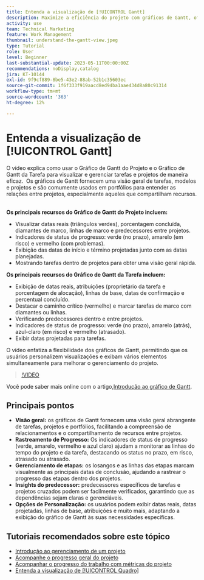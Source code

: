 ```yaml
---
title: Entenda a visualização de [!UICONTROL Gantt]
description: Maximize a eficiência do projeto com gráficos de Gantt, oferecendo visualizações abrangentes, rastreamento de progresso, gerenciamento de marcos, insights do antecessor e opções personalizáveis para simplificar o gerenciamento de tarefas e recursos.
activity: use
team: Technical Marketing
feature: Work Management
thumbnail: understand-the-gantt-view.jpeg
type: Tutorial
role: User
level: Beginner
last-substantial-update: 2023-05-11T00:00:00Z
recommendations: noDisplay,catalog
jira: KT-10144
exl-id: 9f9cf889-8be5-43e2-88ab-52b1c35603ec
source-git-commit: 1f6f333f919aacd8ed94ba1aae434d8a80c91314
workflow-type: tm+mt
source-wordcount: '363'
ht-degree: 12%

---
```


# Entenda a visualização de [!UICONTROL Gantt]

O vídeo explica como usar o Gráfico de Gantt do Projeto e o Gráfico de Gantt da Tarefa para visualizar e gerenciar tarefas e projetos de maneira eficaz. &#x200B; Os gráficos de Gantt fornecem uma visão geral de tarefas, modelos e projetos e são comumente usados em portfólios para entender as relações entre projetos, especialmente aqueles que compartilham recursos. &#x200B;

**Os principais recursos do Gráfico de Gantt do Projeto incluem:**

* Visualizar datas reais (triângulos verdes), porcentagem concluída, diamantes de marco, linhas de marco e predecessores entre projetos.&#x200B;
* Indicadores de status de progresso: verde (no prazo), amarelo (em risco) e vermelho (com problemas).
* Exibição das datas de início e término projetadas junto com as datas planejadas.
* Mostrando tarefas dentro de projetos para obter uma visão geral rápida.

**Os principais recursos do Gráfico de Gantt da Tarefa incluem:**

* Exibição de datas reais, atribuições (proprietário da tarefa e porcentagem de alocação), linhas de base, datas de confirmação e percentual concluído.
* Destacar o caminho crítico (vermelho) e marcar tarefas de marco com diamantes ou linhas.
* Verificando predecessores dentro e entre projetos.&#x200B;
* Indicadores de status de progresso: verde (no prazo), amarelo (atrás), azul-claro (em risco) e vermelho (atrasado).
* Exibir datas projetadas para tarefas.

O vídeo enfatiza a flexibilidade dos gráficos de Gantt, permitindo que os usuários personalizem visualizações e exibam vários elementos simultaneamente para melhorar o gerenciamento do projeto.

>[!VIDEO](https://video.tv.adobe.com/v/3419304/?quality=12&learn=on&enablevpops)

Você pode saber mais online com o artigo,[Introdução ao gráfico de Gantt](https://experienceleague.adobe.com/docs/workfront/using/manage-work/the-gantt-chart/gantt-chart-overview/get-started-with-gantt.html?lang=br).

## Principais pontos

* **Visão geral:** os gráficos de Gantt fornecem uma visão geral abrangente de tarefas, projetos e portfólios, facilitando a compreensão de relacionamentos e o compartilhamento de recursos entre projetos. &#x200B;
* **Rastreamento de Progresso:** Os indicadores de status de progresso (verde, amarelo, vermelho e azul claro) ajudam a monitorar as linhas do tempo do projeto e da tarefa, destacando os status no prazo, em risco, atrasado ou atrasado. &#x200B;
* **Gerenciamento de etapas:** os losangos e as linhas das etapas marcam visualmente as principais datas de conclusão, ajudando a rastrear o progresso das etapas dentro dos projetos. &#x200B;
* **Insights do predecessor:** predecessores específicos de tarefas e projetos cruzados podem ser facilmente verificados, garantindo que as dependências sejam claras e gerenciáveis. &#x200B;
* **Opções de Personalização:** os usuários podem exibir datas reais, datas projetadas, linhas de base, atribuições e muito mais, adaptando a exibição do gráfico de Gantt às suas necessidades específicas.


## Tutoriais recomendados sobre este tópico

* [Introdução ao gerenciamento de um projeto](/help/manage-work/projects/getting-started-manage-a-project.md)
* [Acompanhe o progresso geral do projeto](/help/manage-work/projects/track-overall-project-progress.md)
* [Acompanhar o progresso do trabalho com métricas do projeto](/help/manage-work/projects/track-work-progress-with-project-metrics.md)
* [Entenda a visualização de [!UICONTROL Quadro]](/help/manage-work/projects/understand-the-board-view.md)
